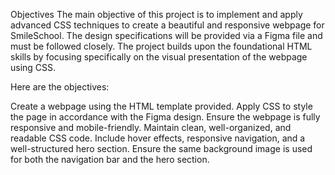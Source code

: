 Objectives
The main objective of this project is to implement and apply advanced CSS techniques to create a beautiful and responsive webpage for SmileSchool. The design specifications will be provided via a Figma file and must be followed closely. The project builds upon the foundational HTML skills by focusing specifically on the visual presentation of the webpage using CSS.

Here are the objectives:

Create a webpage using the HTML template provided.
Apply CSS to style the page in accordance with the Figma design.
Ensure the webpage is fully responsive and mobile-friendly.
Maintain clean, well-organized, and readable CSS code.
Include hover effects, responsive navigation, and a well-structured hero section.
Ensure the same background image is used for both the navigation bar and the hero section.
